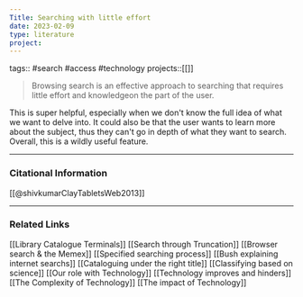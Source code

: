 ```yaml
---
Title: Searching with little effort
date: 2023-02-09
type: literature
project:
---
```

tags:: #search #access #technology 
projects::[[]]

> Browsing search is an effective approach to searching that requires little effort and knowledgeon the part of the user.

This is super helpful, especially when we don't know the full idea of what we want to delve into. It could also be that the user wants to learn more about the subject, thus they can't go in depth of what they want to search. Overall, this is a wildly useful feature.

---
### Citational Information

[[@shivkumarClayTabletsWeb2013]]

---

### Related Links

[[Library Catalogue Terminals]]
[[Search through Truncation]]
[[Browser search & the Memex]]
[[Specified searching process]]
[[Bush explaining internet searchs]]
[[Cataloguing under the right title]]
[[Classifying based on science]]
[[Our role with Technology]]
[[Technology improves and hinders]]
[[The Complexity of Technology]]
[[The impact of Technology]]